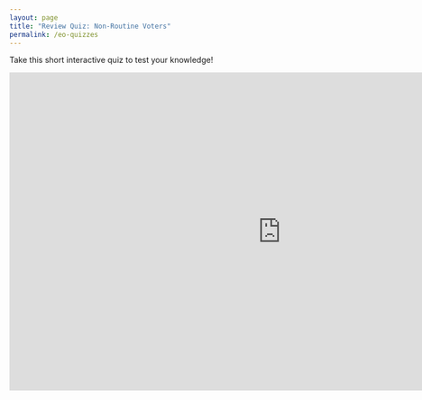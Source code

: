 ```yaml
---
layout: page
title: "Review Quiz: Non-Routine Voters"
permalink: /eo-quizzes
---
```



Take this short interactive quiz to test your knowledge! 

<iframe src="https://fairfaxcounty-my.sharepoint.com/personal/alina_selnickescobar_fairfaxcounty_gov/_layouts/15/Doc.aspx?sourcedoc={e796b7fe-073f-4b02-81cd-e2d483cd2797}&amp;action=embedview&amp;wdAr=1.7777777777777777" width="962px" height="565px" frameborder="0">This is an embedded <a target="_blank" href="https://office.com">Microsoft Office</a> presentation, powered by <a target="_blank" href="https://office.com/webapps">Office</a>.</iframe>
